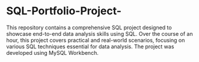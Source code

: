 # SQL-Portfolio-Project-
This repository contains a comprehensive SQL project designed to showcase end-to-end data analysis skills using SQL. Over the course of an hour, this project covers practical and real-world scenarios, focusing on various SQL techniques essential for data analysis. The project was developed using MySQL Workbench.
